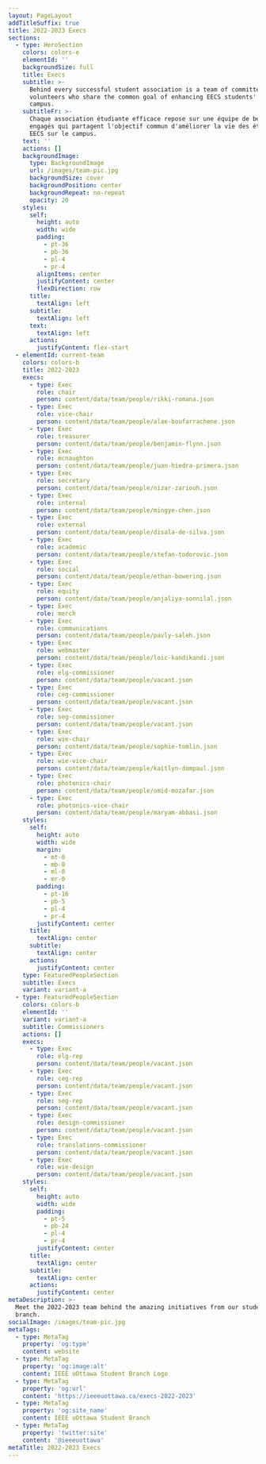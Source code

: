 ```yaml
---
layout: PageLayout
addTitleSuffix: true
title: 2022-2023 Execs
sections:
  - type: HeroSection
    colors: colors-e
    elementId: ''
    backgroundSize: full
    title: Execs
    subtitle: >-
      Behind every successful student association is a team of committed
      volunteers who share the common goal of enhancing EECS students' life on
      campus.
    subtitleFr: >-
      Chaque association étudiante efficace repose sur une équipe de bénévoles
      engagés qui partagent l'objectif commun d'améliorer la vie des étudiants
      EECS sur le campus.
    text: ''
    actions: []
    backgroundImage:
      type: BackgroundImage
      url: /images/team-pic.jpg
      backgroundSize: cover
      backgroundPosition: center
      backgroundRepeat: no-repeat
      opacity: 20
    styles:
      self:
        height: auto
        width: wide
        padding:
          - pt-36
          - pb-36
          - pl-4
          - pr-4
        alignItems: center
        justifyContent: center
        flexDirection: row
      title:
        textAlign: left
      subtitle:
        textAlign: left
      text:
        textAlign: left
      actions:
        justifyContent: flex-start
  - elementId: current-team
    colors: colors-b
    title: 2022-2023
    execs:
      - type: Exec
        role: chair
        person: content/data/team/people/rikki-romana.json
      - type: Exec
        role: vice-chair
        person: content/data/team/people/alae-boufarrachene.json
      - type: Exec
        role: treasurer
        person: content/data/team/people/benjamin-flynn.json
      - type: Exec
        role: mcnaughton
        person: content/data/team/people/juan-hiedra-primera.json
      - type: Exec
        role: secretary
        person: content/data/team/people/nizar-zariouh.json
      - type: Exec
        role: internal
        person: content/data/team/people/mingye-chen.json
      - type: Exec
        role: external
        person: content/data/team/people/disala-de-silva.json
      - type: Exec
        role: academic
        person: content/data/team/people/stefan-todorovic.json
      - type: Exec
        role: social
        person: content/data/team/people/ethan-bowering.json
      - type: Exec
        role: equity
        person: content/data/team/people/anjaliya-sonnilal.json
      - type: Exec
        role: merch
      - type: Exec
        role: communications
        person: content/data/team/people/pavly-saleh.json
      - type: Exec
        role: webmaster
        person: content/data/team/people/loic-kandikandi.json
      - type: Exec
        role: elg-commissioner
        person: content/data/team/people/vacant.json
      - type: Exec
        role: ceg-commissioner
        person: content/data/team/people/vacant.json
      - type: Exec
        role: seg-commissioner
        person: content/data/team/people/vacant.json
      - type: Exec
        role: wie-chair
        person: content/data/team/people/sophie-tomlin.json
      - type: Exec
        role: wie-vice-chair
        person: content/data/team/people/kaitlyn-dompaul.json
      - type: Exec
        role: photonics-chair
        person: content/data/team/people/omid-mozafar.json
      - type: Exec
        role: photonics-vice-chair
        person: content/data/team/people/maryam-abbasi.json
    styles:
      self:
        height: auto
        width: wide
        margin:
          - mt-0
          - mb-0
          - ml-0
          - mr-0
        padding:
          - pt-16
          - pb-5
          - pl-4
          - pr-4
        justifyContent: center
      title:
        textAlign: center
      subtitle:
        textAlign: center
      actions:
        justifyContent: center
    type: FeaturedPeopleSection
    subtitle: Execs
    variant: variant-a
  - type: FeaturedPeopleSection
    colors: colors-b
    elementId: ''
    variant: variant-a
    subtitle: Commissioners
    actions: []
    execs:
      - type: Exec
        role: elg-rep
        person: content/data/team/people/vacant.json
      - type: Exec
        role: ceg-rep
        person: content/data/team/people/vacant.json
      - type: Exec
        role: seg-rep
        person: content/data/team/people/vacant.json
      - type: Exec
        role: design-commissioner
        person: content/data/team/people/vacant.json
      - type: Exec
        role: translations-commissioner
        person: content/data/team/people/vacant.json
      - type: Exec
        role: wie-design
        person: content/data/team/people/vacant.json
    styles:
      self:
        height: auto
        width: wide
        padding:
          - pt-5
          - pb-24
          - pl-4
          - pr-4
        justifyContent: center
      title:
        textAlign: center
      subtitle:
        textAlign: center
      actions:
        justifyContent: center
metaDescription: >-
  Meet the 2022-2023 team behind the amazing initiatives from our student
  branch.
socialImage: /images/team-pic.jpg
metaTags:
  - type: MetaTag
    property: 'og:type'
    content: website
  - type: MetaTag
    property: 'og:image:alt'
    content: IEEE uOttawa Student Branch Logo
  - type: MetaTag
    property: 'og:url'
    content: 'https://ieeeuottawa.ca/execs-2022-2023'
  - type: MetaTag
    property: 'og:site_name'
    content: IEEE uOttawa Student Branch
  - type: MetaTag
    property: 'twitter:site'
    content: '@ieeeuottawa'
metaTitle: 2022-2023 Execs
---
```


